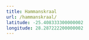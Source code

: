 ```yaml
---
title: Hammanskraal
url: /hammanskraal/
latitude: -25.408333300000002
longitude: 28.287222200000002
---
```

